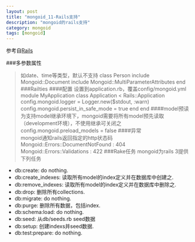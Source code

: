```yaml
---
layout: post
title: "mongoid_11-Rails支持"
description: "mongoid的rails支持"
category: mongoid
tags: [mongoid]
---
```


参考自[Rails](http://mongoid.org/en/mongoid/docs/rails.html)

###多参数属性
> 如date、time等类型，默认不支持
	class Person
	  include Mongoid::Document
	  include Mongoid::MultiParameterAttributes
	end
###Railties
####配置
> 设置到application.rb，覆盖config/mongoid.yml
	module MyApplication
	  class Application < Rails::Application
	    config.mongoid.logger = Logger.new($stdout, :warn)
	    config.mongoid.persist_in_safe_mode = true
	  end
	end
####model预读
> 为支持model继承环境下，mongoid需要将所有model预先读取（development环境），不使用继承可关闭之
	config.mongoid.preload_models = false
####异常	
> mongoid通知rails返回指定的http状态码
	Mongoid::Errors::DocumentNotFound : 404
	Mongoid::Errors::Validations : 422
###Rake任务
> mongoid为rails 3提供下列任务
- db:create: do nothing.
- db:create_indexes: 读取所有model的index定义并在数据库中创建之.
- db:remove_indexes: 读取所有model的index定义并在数据库中删除之.
- db:drop: 删除所有collections.
- db:migrate: do nothing.
- db:purge: 删除所有数据，包括index.
- db:schema:load: do nothing.
- db:seed: 从db/seeds.rb seed数据
- db:setup: 创建indexs并seed数据.
- db:test:prepare: do nothing.
	